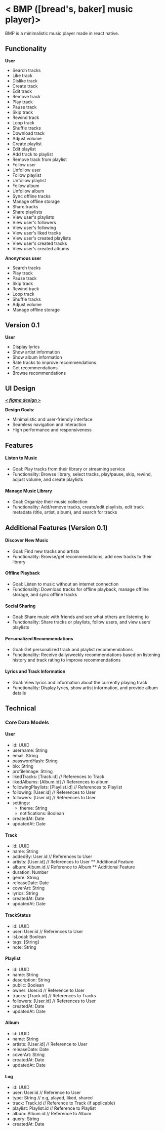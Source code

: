 # < BMP ([bread's, baker] music player)>

BMP is a minimalistic music player made in react native.

## Functionality

**User**

-  Search tracks
-  Like track
-  Dislike track
-  Create track
-  Edit track
-  Remove track
-  Play track
-  Pause track
-  Skip track
-  Rewind track
-  Loop track
-  Shuffle tracks
-  Download track
-  Adjust volume
-  Create playlist
-  Edit playlist
-  Add track to playlist
-  Remove track from playlist
-  Follow user
-  Unfollow user
-  Follow playlist
-  Unfollow playlist
-  Follow album
-  Unfollow album
-  Sync offline tracks
-  Manage offline storage
-  Share tracks
-  Share playlists
-  View user's playlists
-  View user's followers
-  View user's following
-  View user's liked tracks
-  View user's created playlists
-  View user's created tracks
-  View user's created albums

**Anonymous user**

-  Search tracks
-  Play track
-  Pause track
-  Skip track
-  Rewind track
-  Loop track
-  Shuffle tracks
-  Adjust volume
-  Manage offline storage

## Version 0.1

**User**

-  Display lyrics
-  Show artist information
-  Show album information
-  Rate tracks to improve recommendations
-  Get recommendations
-  Browse recommendations

## UI Design

<!-- Add brief description and design goals -->
<!-- finish figma wireframe / design 30% -->

**_[< figma design >](https://www.figma.com/design/bqz9Li4Bc52inExtdoB248/BMP-wireframe?node-id=0-1&t=VEYcDps9vwzUtj2g-1)_**

**Design Goals:**

-  Minimalistic and user-friendly interface
-  Seamless navigation and interaction
-  High performance and responsiveness

## Features

#### Listen to Music

-  Goal: Play tracks from their library or streaming service
-  Functionality: Browse library, select tracks, play/pause, skip, rewind, adjust volume, and create playlists

#### Manage Music Library

-  Goal: Organize their music collection
-  Functionality: Add/remove tracks, create/edit playlists, edit track metadata (title, artist, album), and search for tracks

## Additional Features (Version 0.1)

#### Discover New Music

-  Goal: Find new tracks and artists
-  Functionality: Browse/get recommendations, add new tracks to their library

#### Offline Playback

-  Goal: Listen to music without an internet connection
-  Functionality: Download tracks for offline playback, manage offline storage, and sync offline tracks

#### Social Sharing

-  Goal: Share music with friends and see what others are listening to
-  Functionality: Share tracks or playlists, follow users, and view users' playlists

#### Personalized Recommendations

-  Goal: Get personalized track and playlist recommendations
-  Functionality: Receive daily/weekly recommendations based on listening history and track rating to improve recommendations

#### Lyrics and Track Information

-  Goal: View lyrics and information about the currently playing track
-  Functionality: Display lyrics, show artist information, and provide album details

## Technical

### Core Data Models

#### User

-  id: UUID
-  username: String
-  email: String
-  passwordHash: String
-  bio: String
-  profileImage: String
-  likedTracks: [Track.id] // References to Track
-  likedAlbums: [Album.id] // References to album
-  followingPlaylists: [Playlist.id] // References to Playlist
-  following: [User.id] // References to User
-  followers: [User.id] // References to User
-  settings:
   -  theme: String
   -  notifications: Boolean
-  createdAt: Date
-  updatedAt: Date

#### Track

-  id: UUID
-  name: String
-  addedBy: User.id // References to User
-  artists: [User.id] // References to User \*\* Additional Feature
-  album: Album.id // Reference to Album \*\* Additional Feature
-  duration: Number
-  genre: String
-  releaseDate: Date
-  coverArt: String
-  lyrics: String
-  createdAt: Date
-  updatedAt: Date

#### TrackStatus

-  id: UUID
-  user: User.id // References to User
-  isLocal: Boolean
-  tags: [String]
-  note: String

#### Playlist

-  id: UUID
-  name: String
-  description: String
-  public: Boolean
-  owner: User.id // Reference to User
-  tracks: [Track.id] // References to Tracks
-  followers: [User.id] // References to User
-  createdAt: Date
-  updatedAt: Date

#### Album

-  id: UUID
-  name: String
-  artists: [User.id] // Reference to User
-  releaseDate: Date
-  coverArt: String
-  createdAt: Date
-  updatedAt: Date

#### Log

-  id: UUID
-  user: User.id // Reference to User
-  type: String // e.g, played, liked, shared
-  track: Track.id // Reference to Track (if applicable)
-  playlist: Playlist.id // Reference to Playlist
-  album: Album.id // Reference to Album
-  query: String
-  createdAt: Date
